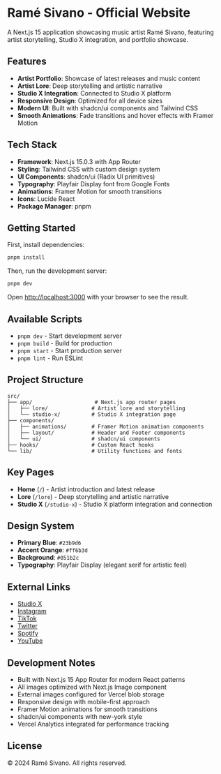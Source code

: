 # Ramé Sivano - Official Website

A Next.js 15 application showcasing music artist Ramé Sivano, featuring artist storytelling, Studio X integration, and portfolio showcase.

## Features

- **Artist Portfolio**: Showcase of latest releases and music content
- **Artist Lore**: Deep storytelling and artistic narrative
- **Studio X Integration**: Connected to Studio X platform
- **Responsive Design**: Optimized for all device sizes
- **Modern UI**: Built with shadcn/ui components and Tailwind CSS
- **Smooth Animations**: Fade transitions and hover effects with Framer Motion

## Tech Stack

- **Framework**: Next.js 15.0.3 with App Router
- **Styling**: Tailwind CSS with custom design system
- **UI Components**: shadcn/ui (Radix UI primitives)
- **Typography**: Playfair Display font from Google Fonts
- **Animations**: Framer Motion for smooth transitions
- **Icons**: Lucide React
- **Package Manager**: pnpm

## Getting Started

First, install dependencies:

```bash
pnpm install
```

Then, run the development server:

```bash
pnpm dev
```

Open [http://localhost:3000](http://localhost:3000) with your browser to see the result.

## Available Scripts

- `pnpm dev` - Start development server
- `pnpm build` - Build for production
- `pnpm start` - Start production server
- `pnpm lint` - Run ESLint

## Project Structure

```
src/
├── app/                    # Next.js app router pages
│   ├── lore/              # Artist lore and storytelling
│   └── studio-x/          # Studio X integration page
├── components/
│   ├── animations/        # Framer Motion animation components
│   ├── layout/            # Header and Footer components
│   └── ui/                # shadcn/ui components
├── hooks/                 # Custom React hooks
└── lib/                   # Utility functions and fonts
```

## Key Pages

- **Home** (`/`) - Artist introduction and latest release
- **Lore** (`/lore`) - Deep storytelling and artistic narrative
- **Studio X** (`/studio-x`) - Studio X platform integration and connection

## Design System

- **Primary Blue**: `#23b9d6`
- **Accent Orange**: `#ff6b3d`
- **Background**: `#051b2c`
- **Typography**: Playfair Display (elegant serif for artistic feel)

## External Links

- [Studio X](https://studiox.vip)
- [Instagram](https://www.instagram.com/ramesivano/)
- [TikTok](https://www.tiktok.com/@ramesivano)
- [Twitter](https://twitter.com/ramesivano)
- [Spotify](https://open.spotify.com/artist/5nkyoqkxYOlgg6lbofcBZB)
- [YouTube](https://www.youtube.com/channel/UCgha49SDKezqu_RUe_u6qaQ)

## Development Notes

- Built with Next.js 15 App Router for modern React patterns
- All images optimized with Next.js Image component
- External images configured for Vercel blob storage
- Responsive design with mobile-first approach
- Framer Motion animations for smooth transitions
- shadcn/ui components with new-york style
- Vercel Analytics integrated for performance tracking

## License

© 2024 Ramé Sivano. All rights reserved.